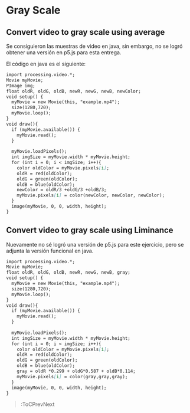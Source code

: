 # Gray Scale
## Convert video to gray scale using average

Se consiguieron las muestras de video en java, sin embargo, no se logró obtener una versión en p5.js para esta entrega.

El código en java es el siguiente:
```md
import processing.video.*;
Movie myMovie;
PImage img;
float oldR, oldG, oldB, newR, newG, newB, newColor;
void setup() {
  myMovie = new Movie(this, "example.mp4");
  size(1280,720);
  myMovie.loop();
}
void draw(){
  if (myMovie.available()) {    
    myMovie.read();  
  }
 
  myMovie.loadPixels();
  int imgSize = myMovie.width * myMovie.height;
  for (int i = 0; i < imgSize; i++){
    color oldColor = myMovie.pixels[i];
    oldR = red(oldColor);
    oldG = green(oldColor);
    oldB = blue(oldColor);
    newColor = oldR/3 +oldG/3 +oldB/3;
    myMovie.pixels[i] = color(newColor, newColor, newColor);
  }
  image(myMovie, 0, 0, width, height);
}
```

## Convert video to gray scale using Liminance
Nuevamente no sé logró una versión de p5.js para este ejercicio, pero se adjunta la versión funcional en java.

```md
import processing.video.*;
Movie myMovie;
float oldR, oldG, oldB, newR, newG, newB, gray;
void setup() {
  myMovie = new Movie(this, "example.mp4");
  size(1280,720);
  myMovie.loop();
}
void draw(){
  if (myMovie.available()) {    
    myMovie.read();  
  }
 
  myMovie.loadPixels();
  int imgSize = myMovie.width * myMovie.height;
  for (int i = 0; i < imgSize; i++){
    color oldColor = myMovie.pixels[i];
    oldR = red(oldColor);
    oldG = green(oldColor);
    oldB = blue(oldColor);
    gray = oldR *0.299 + oldG*0.587 + oldB*0.114;
    myMovie.pixels[i] = color(gray,gray,gray);
  }
  image(myMovie, 0, 0, width, height);
}
```
> :ToCPrevNext
